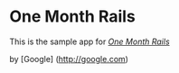 # One Month Rails

This is the sample app for
[*One Month Rails*](http://onemonthrails.com)

by [Google] (http://google.com)